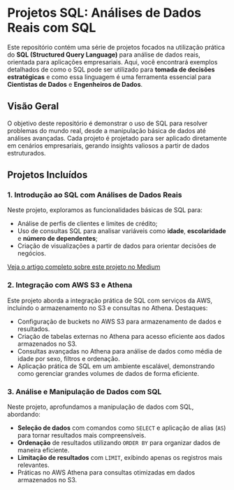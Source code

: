 # Projetos SQL: Análises de Dados Reais com SQL

Este repositório contém uma série de projetos focados na utilização prática do **SQL (Structured Query Language)** para análise de dados reais, orientada para aplicações empresariais. Aqui, você encontrará exemplos detalhados de como o SQL pode ser utilizado para **tomada de decisões estratégicas** e como essa linguagem é uma ferramenta essencial para **Cientistas de Dados** e **Engenheiros de Dados**.

## Visão Geral

O objetivo deste repositório é demonstrar o uso de SQL para resolver problemas do mundo real, desde a manipulação básica de dados até análises avançadas. Cada projeto é projetado para ser aplicado diretamente em cenários empresariais, gerando insights valiosos a partir de dados estruturados.

## Projetos Incluídos

### 1. **Introdução ao SQL com Análises de Dados Reais**
Neste projeto, exploramos as funcionalidades básicas de SQL para:
- Análise de perfis de clientes e limites de crédito;
- Uso de consultas SQL para analisar variáveis como **idade**, **escolaridade** e **número de dependentes**;
- Criação de visualizações a partir de dados para orientar decisões de negócios.

[Veja o artigo completo sobre este projeto no Medium](https://medium.com/@leandro.vidigal/introdu%C3%A7%C3%A3o-ao-sql-com-an%C3%A1lises-de-dados-reais-d9ec1d902053)

### 2. **Integração com AWS S3 e Athena**
Este projeto aborda a integração prática de SQL com serviços da AWS, incluindo o armazenamento no S3 e consultas no Athena.
Destaques:
- Configuração de buckets no AWS S3 para armazenamento de dados e resultados.
- Criação de tabelas externas no Athena para acesso eficiente aos dados armazenados no S3.
- Consultas avançadas no Athena para análise de dados como média de idade por sexo, filtros e ordenação.
- Aplicação prática de SQL em um ambiente escalável, demonstrando como gerenciar grandes volumes de dados de forma eficiente.

### 3. **Análise e Manipulação de Dados com SQL**
Neste projeto, aprofundamos a manipulação de dados com SQL, abordando:
- **Seleção de dados** com comandos como `SELECT` e aplicação de alias (`AS`) para tornar resultados mais compreensíveis.
- **Ordenação** de resultados utilizando `ORDER BY` para organizar dados de maneira eficiente.
- **Limitação de resultados** com `LIMIT`, exibindo apenas os registros mais relevantes.
- Práticas no AWS Athena para consultas otimizadas em dados armazenados no S3.
